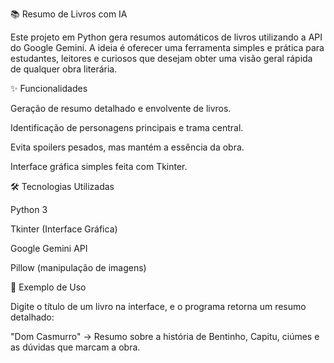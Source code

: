 📚 Resumo de Livros com IA

Este projeto em Python gera resumos automáticos de livros utilizando a API do Google Gemini.
A ideia é oferecer uma ferramenta simples e prática para estudantes, leitores e curiosos que desejam obter uma visão geral rápida de qualquer obra literária.

✨ Funcionalidades

Geração de resumo detalhado e envolvente de livros.

Identificação de personagens principais e trama central.

Evita spoilers pesados, mas mantém a essência da obra.

Interface gráfica simples feita com Tkinter.

🛠️ Tecnologias Utilizadas

Python 3

Tkinter (Interface Gráfica)

Google Gemini API

Pillow (manipulação de imagens)

📌 Exemplo de Uso

Digite o título de um livro na interface, e o programa retorna um resumo detalhado:

"Dom Casmurro" → Resumo sobre a história de Bentinho, Capitu, ciúmes e as dúvidas que marcam a obra.
